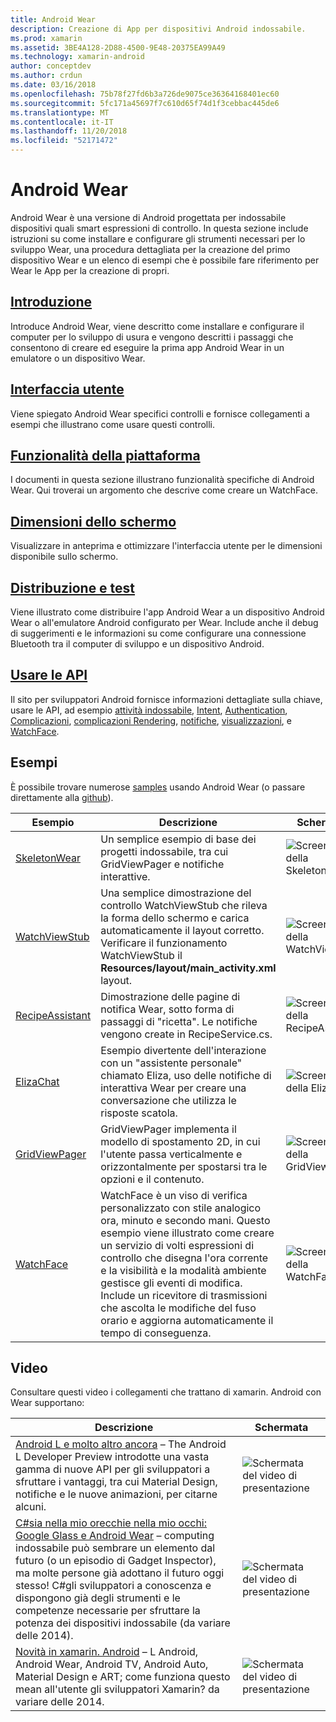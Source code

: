 ```yaml
---
title: Android Wear
description: Creazione di App per dispositivi Android indossabile.
ms.prod: xamarin
ms.assetid: 3BE4A128-2D88-4500-9E48-20375EA99A49
ms.technology: xamarin-android
author: conceptdev
ms.author: crdun
ms.date: 03/16/2018
ms.openlocfilehash: 75b78f27fd6b3a726de9075ce36364168401ec60
ms.sourcegitcommit: 5fc171a45697f7c610d65f74d1f3cebbac445de6
ms.translationtype: MT
ms.contentlocale: it-IT
ms.lasthandoff: 11/20/2018
ms.locfileid: "52171472"
---
```

# <a name="android-wear"></a>Android Wear

Android Wear è una versione di Android progettata per indossabile dispositivi quali smart espressioni di controllo. In questa sezione include istruzioni su come installare e configurare gli strumenti necessari per lo sviluppo Wear, una procedura dettagliata per la creazione del primo dispositivo Wear e un elenco di esempi che è possibile fare riferimento per Wear le App per la creazione di propri.

##  <a name="getting-startedandroidwearget-startedindexmd"></a>[Introduzione](~/android/wear/get-started/index.md)

Introduce Android Wear, viene descritto come installare e configurare il computer per lo sviluppo di usura e vengono descritti i passaggi che consentono di creare ed eseguire la prima app Android Wear in un emulatore o un dispositivo Wear.

##  <a name="user-interfaceandroidwearuser-interfaceindexmd"></a>[Interfaccia utente](~/android/wear/user-interface/index.md)

Viene spiegato Android Wear specifici controlli e fornisce collegamenti a esempi che illustrano come usare questi controlli.

##  <a name="platform-featuresandroidwearplatformindexmd"></a>[Funzionalità della piattaforma](~/android/wear/platform/index.md)

I documenti in questa sezione illustrano funzionalità specifiche di Android Wear. Qui troverai un argomento che descrive come creare un WatchFace.

##  <a name="screen-sizesandroidwearscreen-sizesmd"></a>[Dimensioni dello schermo](~/android/wear/screen-sizes.md)

Visualizzare in anteprima e ottimizzare l'interfaccia utente per le dimensioni disponibile sullo schermo.

##  <a name="deployment--testingandroidweardeploy-testindexmd"></a>[Distribuzione e test](~/android/wear/deploy-test/index.md)

Viene illustrato come distribuire l'app Android Wear a un dispositivo Android Wear o all'emulatore Android configurato per Wear. Include anche il debug di suggerimenti e le informazioni su come configurare una connessione Bluetooth tra il computer di sviluppo e un dispositivo Android.

##  <a name="wear-apishttpsdeveloperandroidcomreferenceandroidsupportwearable"></a>[Usare le API](https://developer.android.com/reference/android/support/wearable)

Il sito per sviluppatori Android fornisce informazioni dettagliate sulla chiave, usare le API, ad esempio [attività indossabile](https://developer.android.com/reference/android/support/wearable/activity/package-summary.html), [Intent](https://developer.android.com/reference/com/google/android/wearable/intent/package-summary.html), [Authentication](https://developer.android.com/reference/android/support/wearable/authentication/package-summary.html), [ Complicazioni](https://developer.android.com/reference/android/support/wearable/complications/package-summary.html), [complicazioni Rendering](https://developer.android.com/reference/android/support/wearable/complications/rendering/package-summary.html), [notifiche](https://developer.android.com/reference/android/support/wearable/notifications/package-summary.html), [visualizzazioni](https://developer.android.com/reference/android/support/wearable/view/package-summary.html), e [WatchFace](https://developer.android.com/reference/android/support/wearable/watchface/package-summary.html).



## <a name="samples"></a>Esempi

È possibile trovare numerose [samples](https://developer.xamarin.com/samples/android/Android%20Wear/) usando Android Wear (o passare direttamente alla [github](https://github.com/xamarin/monodroid-samples/tree/master/wear)). 

|Esempio|Descrizione|Schermata|
|--- |--- |--- |
|[SkeletonWear](https://developer.xamarin.com/samples/SkeletonWear/)|Un semplice esempio di base dei progetti indossabile, tra cui GridViewPager e notifiche interattive.|![Screenshot della Skeletonwear](images/skeleton.png)|
|[WatchViewStub](https://developer.xamarin.com/samples/WatchViewStub/)|Una semplice dimostrazione del controllo WatchViewStub che rileva la forma dello schermo e carica automaticamente il layout corretto.  Verificare il funzionamento WatchViewStub il **Resources/layout/main_activity.xml** layout.|![Screenshot della WatchViewStub](images/watchview.png)|
|[RecipeAssistant](https://developer.xamarin.com/samples/RecipeAssistant/)|Dimostrazione delle pagine di notifica Wear, sotto forma di passaggi di "ricetta". Le notifiche vengono create in RecipeService.cs.|![Screenshot della RecipeAssistant](images/recipeassist.png)|
|[ElizaChat](https://developer.xamarin.com/samples/ElizaChat/)|Esempio divertente dell'interazione con un "assistente personale" chiamato Eliza, uso delle notifiche di interattiva Wear per creare una conversazione che utilizza le risposte scatola.|![Screenshot della ElizaChat](images/eliza.png)|
|[GridViewPager](https://developer.xamarin.com/samples/GridViewPager/)|GridViewPager implementa il modello di spostamento 2D, in cui l'utente passa verticalmente e orizzontalmente per spostarsi tra le opzioni e il contenuto.|![Screenshot della GridViewPager](images/gridviewpager.png)|
|[WatchFace](https://developer.xamarin.com/samples/monodroid/wear/WatchFace)|WatchFace è un viso di verifica personalizzato con stile analogico ora, minuto e secondo mani. Questo esempio viene illustrato come creare un servizio di volti espressioni di controllo che disegna l'ora corrente e la visibilità e la modalità ambiente gestisce gli eventi di modifica. Include un ricevitore di trasmissioni che ascolta le modifiche del fuso orario e aggiorna automaticamente il tempo di conseguenza.|![Screenshot della WatchFace](images/gridviewpager.png)|


##  <a name="videos"></a>Video

Consultare questi video i collegamenti che trattano di xamarin. Android con Wear supportano:

|Descrizione|Schermata|
|--- |--- |
|[Android L e molto altro ancora](http://blog.xamarin.com/webinar-recording-android-l-and-so-much-more/) &ndash; The Android L Developer Preview introdotte una vasta gamma di nuove API per gli sviluppatori a sfruttare i vantaggi, tra cui Material Design, notifiche e le nuove animazioni, per citarne alcuni.|![Schermata del video di presentazione](images/video-android-l.png)|
|[C#sia nella mio orecchie nella mio occhi: Google Glass e Android Wear](https://www.youtube.com/watch?v=80H8tXByZQc) &ndash; computing indossabile può sembrare un elemento dal futuro (o un episodio di Gadget Inspector), ma molte persone già adottano il futuro oggi stesso! C#gli sviluppatori a conoscenza e dispongono già degli strumenti e le competenze necessarie per sfruttare la potenza dei dispositivi indossabile (da variare delle 2014).|![Schermata del video di presentazione](images/video-eyes-ears.png)|
|[Novità in xamarin. Android](https://www.youtube.com/watch?v=Gpqc2XZIQfU) &ndash; L Android, Android Wear, Android TV, Android Auto, Material Design e ART; come funziona questo mean all'utente gli sviluppatori Xamarin? da variare delle 2014.|![Schermata del video di presentazione](Images/video-whats-new.png)|


<!--

March 18
http://blog.xamarin.com/android-wear/

August 14
http://blog.xamarin.com/android-l-developer-preview-android-wear-support/

August 27
http://blog.xamarin.com/tips-for-your-first-android-wear-app/

Watch Face
https://github.com/Redth/Xamarin.Wear.WatchFace
-->
